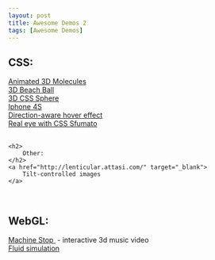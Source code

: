 ```yaml
---
layout: post
title: Awesome Demos 2
tags: [Awesome Demos]
---
```


<div>
    <h2>
        CSS:
    </h2>
</div>
<div>
    <a href="https://codepen.io/thebabydino/pen/xbfao" target="_blank">
        Animated 3D Molecules
    </a>
    <br/>
    <a href="http://www.cssplay.co.uk/menu/cssplay-3D-sphere.html" target="_blank">
        3D Beach Ball
    </a>
    <br/>
    <a href="https://codepen.io/peterwestendorp/pen/wGECk" target="_blank">
        3D CSS Sphere
    </a>
    <br/>
    <a href="https://codepen.io/jlwebart/full/JDHne" target="_blank">
        Iphone 4S
    </a>
    <br/>
    <a href="https://codepen.io/noeldelgado/pen/pGwFx" target="_blank">
        Direction-aware hover effect
    </a>
    <br/>
    <a href="https://codepen.io/ksksoft/pen/qnumF" target="_blank">
        Real eye with CSS Sfumato
    </a>
</div>
<div class="more"></div>
<div>
    &nbsp;
    <br/>

    <h2>
        Other:
    </h2>
    <a href="http://lenticular.attasi.com/" target="_blank">
        Tilt-controlled images
    </a>
</div>
<div>
    &nbsp;
</div>
<div>
    <h2>
        WebGL:
    </h2>
</div>
<div>
    <a href="http://www.machinestop.com/" target="_blank">
        Machine Stop
    </a>
    &nbsp;- interactive 3d music video
    <br/>
    <a href="http://cake23.de/turing-fluid.html" target="_blank">
        Fluid simulation
    </a>
</div>